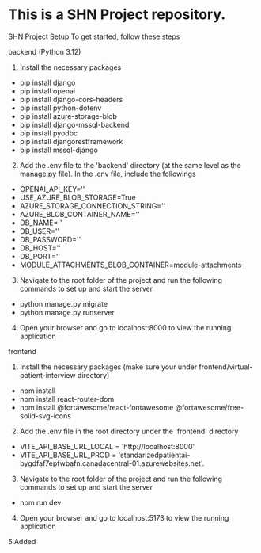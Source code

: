 This is a SHN Project repository.
=======
SHN Project Setup
To get started, follow these steps

backend (Python 3.12)
1. Install the necessary packages
- pip install django
- pip install openai
- pip install django-cors-headers
- pip install python-dotenv
- pip install azure-storage-blob
- pip install django-mssql-backend
- pip install pyodbc
- pip install djangorestframework
- pip install mssql-django

2. Add the .env file to the 'backend' directory (at the same level as the manage.py file). In the .env file, include the followings
- OPENAI_API_KEY=''
- USE_AZURE_BLOB_STORAGE=True 
- AZURE_STORAGE_CONNECTION_STRING=''
- AZURE_BLOB_CONTAINER_NAME=''
- DB_NAME=''
- DB_USER=''
- DB_PASSWORD=''
- DB_HOST=''
- DB_PORT=''
- MODULE_ATTACHMENTS_BLOB_CONTAINER=module-attachments

3. Navigate to the root folder of the project and run the following commands to set up and start the server
- python manage.py migrate
- python manage.py runserver

4. Open your browser and go to localhost:8000 to view the running application

frontend
1. Install the necessary packages (make sure your under frontend/virtual-patient-interview directory)
- npm install
- npm install react-router-dom
- npm install @fortawesome/react-fontawesome @fortawesome/free-solid-svg-icons


2. Add the .env file in the root directory under the 'frontend' directory
- VITE_API_BASE_URL_LOCAL = 'http://localhost:8000'
- VITE_API_BASE_URL_PROD = 'standarizedpatientai-bygdfaf7epfwbafn.canadacentral-01.azurewebsites.net'.
  
3. Navigate to the root folder of the project and run the following commands to set up and start the server
- npm run dev

4. Open your browser and go to localhost:5173 to view the running application

5.Added 